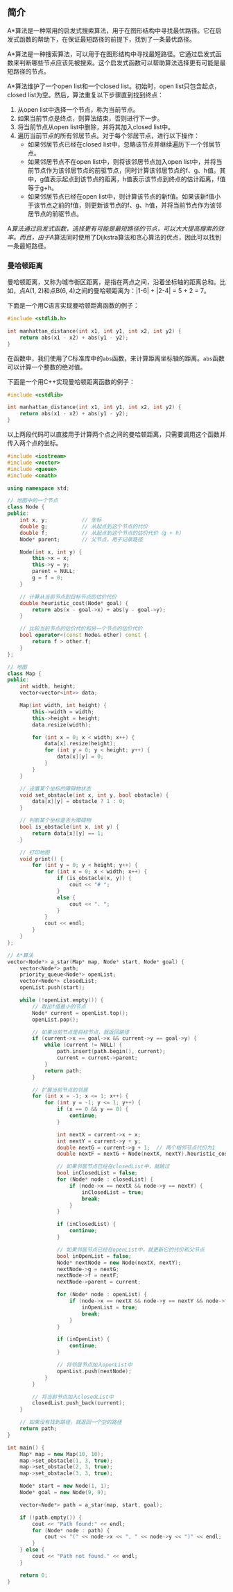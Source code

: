 ## 简介
A*算法是一种常用的启发式搜索算法，用于在图形结构中寻找最优路径。它在启发式函数的帮助下，在保证最短路径的前提下，找到了一条最优路径。

A*算法是一种搜索算法，可以用于在图形结构中寻找最短路径。它通过启发式函数来判断哪些节点应该先被搜索。这个启发式函数可以帮助算法选择更有可能是最短路径的节点。

A*算法维护了一个open list和一个closed list。初始时，open list只包含起点，closed list为空。然后，算法重复以下步骤直到找到终点：

1. 从open list中选择一个节点，称为当前节点。
2. 如果当前节点是终点，则算法结束，否则进行下一步。
3. 将当前节点从open list中删除，并将其加入closed list中。
4. 遍历当前节点的所有邻居节点。对于每个邻居节点，进行以下操作：
   - 如果邻居节点已经在closed list中，忽略该节点并继续遍历下一个邻居节点。
   - 如果邻居节点不在open list中，则将该邻居节点加入open list中，并将当前节点作为该邻居节点的前驱节点，同时计算该邻居节点的f、g、h值。其中，g值表示起点到该节点的距离，h值表示该节点到终点的估计距离，f值等于g+h。
   - 如果邻居节点已经在open list中，则计算该节点的新f值。如果该新f值小于该节点之前的f值，则更新该节点的f、g、h值，并将当前节点作为该邻居节点的前驱节点。

A*算法通过启发式函数，选择更有可能是最短路径的节点，可以大大提高搜索的效率。而且，由于A*算法同时使用了Dijkstra算法和贪心算法的优点，因此可以找到一条最短路径。

### 曼哈顿距离
曼哈顿距离，又称为城市街区距离，是指在两点之间，沿着坐标轴的距离总和。比如，点A(1, 2)和点B(6, 4)之间的曼哈顿距离为：|1-6| + |2-4| = 5 + 2 = 7。

下面是一个用C语言实现曼哈顿距离函数的例子：

```c
#include <stdlib.h>

int manhattan_distance(int x1, int y1, int x2, int y2) {
    return abs(x1 - x2) + abs(y1 - y2);
}
```

在函数中，我们使用了C标准库中的`abs`函数，来计算距离坐标轴的距离。`abs`函数可以计算一个整数的绝对值。

下面是一个用C++实现曼哈顿距离函数的例子：

```cpp
#include <cstdlib>

int manhattan_distance(int x1, int y1, int x2, int y2) {
    return abs(x1 - x2) + abs(y1 - y2);
}
```

以上两段代码可以直接用于计算两个点之间的曼哈顿距离，只需要调用这个函数并传入两个点的坐标。

```cpp
#include <iostream>
#include <vector>
#include <queue>
#include <cmath>

using namespace std;

// 地图中的一个节点
class Node {
public:
    int x, y;           // 坐标
    double g;           // 从起点到这个节点的代价
    double f;           // 从起点到这个节点的估价代价（g + h）
    Node* parent;       // 父节点，用于记录路径

    Node(int x, int y) {
        this->x = x;
        this->y = y;
        parent = NULL;
        g = f = 0;
    }

    // 计算从当前节点到目标节点的估价代价
    double heuristic_cost(Node* goal) {
        return abs(x - goal->x) + abs(y - goal->y);
    }

    // 比较当前节点的估价代价和另一个节点的估价代价
    bool operator<(const Node& other) const {
        return f > other.f;
    }
};

// 地图
class Map {
public:
    int width, height;
    vector<vector<int>> data;

    Map(int width, int height) {
        this->width = width;
        this->height = height;
        data.resize(width);

        for (int x = 0; x < width; x++) {
            data[x].resize(height);
            for (int y = 0; y < height; y++) {
                data[x][y] = 0;
            }
        }
    }

    // 设置某个坐标的障碍物状态
    void set_obstacle(int x, int y, bool obstacle) {
        data[x][y] = obstacle ? 1 : 0;
    }

    // 判断某个坐标是否为障碍物
    bool is_obstacle(int x, int y) {
        return data[x][y] == 1;
    }

    // 打印地图
    void print() {
        for (int y = 0; y < height; y++) {
            for (int x = 0; x < width; x++) {
                if (is_obstacle(x, y)) {
                    cout << "# ";
                }
                else {
                    cout << ". ";
                }
            }
            cout << endl;
        }
    }
};

// A*算法
vector<Node*> a_star(Map* map, Node* start, Node* goal) {
    vector<Node*> path;
    priority_queue<Node*> openList;
    vector<Node*> closedList;
    openList.push(start);

    while (!openList.empty()) {
        // 取出f值最小的节点
        Node* current = openList.top();
        openList.pop();

        // 如果当前节点是目标节点，就返回路径
        if (current->x == goal->x && current->y == goal->y) {
            while (current != NULL) {
                path.insert(path.begin(), current);
                current = current->parent;
            }
            return path;
        }

        // 扩展当前节点的邻居
        for (int x = -1; x <= 1; x++) {
            for (int y = -1; y <= 1; y++) {
                if (x == 0 && y == 0) {
                    continue;
                }

                int nextX = current->x + x;
                int nextY = current->y + y;
                double nextG = current->g + 1;  // 两个相邻节点代价为1
                double nextF = nextG + Node(nextX, nextY).heuristic_cost(goal);

                // 如果邻居节点已经在closedList中，就跳过
                bool inClosedList = false;
                for (Node* node : closedList) {
                    if (node->x == nextX && node->y == nextY) {
                        inClosedList = true;
                        break;
                    }
                }

                if (inClosedList) {
                    continue;
                }

                // 如果邻居节点已经在openList中，就更新它的代价和父节点
                bool inOpenList = false;
                Node* nextNode = new Node(nextX, nextY);
                nextNode->g = nextG;
                nextNode->f = nextF;
                nextNode->parent = current;

                for (Node* node : openList) {
                    if (node->x == nextX && node->y == nextY && node->f < nextNode->f) {
                        inOpenList = true;
                        break;
                    }
                }

                if (inOpenList) {
                    continue;
                }

                // 将邻居节点加入openList中
                openList.push(nextNode);
            }
        }

        // 将当前节点加入closedList中
        closedList.push_back(current);
    }

    // 如果没有找到路径，就返回一个空的路径
    return path;
}

int main() {
    Map* map = new Map(10, 10);
    map->set_obstacle(1, 3, true);
    map->set_obstacle(2, 3, true);
    map->set_obstacle(3, 3, true);

    Node* start = new Node(1, 1);
    Node* goal = new Node(9, 9);

    vector<Node*> path = a_star(map, start, goal);

    if (!path.empty()) {
        cout << "Path found:" << endl;
        for (Node* node : path) {
            cout << "(" << node->x << ", " << node->y << ")" << endl;
        }
    } else {
        cout << "Path not found." << endl;
    }

    return 0;
}
```
